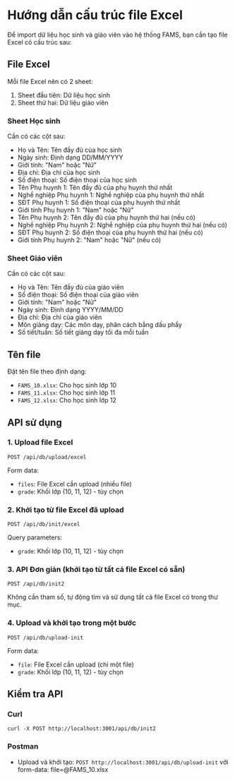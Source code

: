 # Hướng dẫn cấu trúc file Excel

Để import dữ liệu học sinh và giáo viên vào hệ thống FAMS, bạn cần tạo file Excel có cấu trúc sau:

## File Excel

Mỗi file Excel nên có 2 sheet:
1. Sheet đầu tiên: Dữ liệu học sinh
2. Sheet thứ hai: Dữ liệu giáo viên

### Sheet Học sinh

Cần có các cột sau:
- Họ và Tên: Tên đầy đủ của học sinh
- Ngày sinh: Định dạng DD/MM/YYYY
- Giới tính: "Nam" hoặc "Nữ"
- Địa chỉ: Địa chỉ của học sinh
- Số điện thoại: Số điện thoại của học sinh
- Tên Phụ huynh 1: Tên đầy đủ của phụ huynh thứ nhất
- Nghề nghiệp Phụ huynh 1: Nghề nghiệp của phụ huynh thứ nhất
- SĐT Phụ huynh 1: Số điện thoại của phụ huynh thứ nhất
- Giới tính Phụ huynh 1: "Nam" hoặc "Nữ"
- Tên Phụ huynh 2: Tên đầy đủ của phụ huynh thứ hai (nếu có)
- Nghề nghiệp Phụ huynh 2: Nghề nghiệp của phụ huynh thứ hai (nếu có) 
- SĐT Phụ huynh 2: Số điện thoại của phụ huynh thứ hai (nếu có)
- Giới tính Phụ huynh 2: "Nam" hoặc "Nữ" (nếu có)

### Sheet Giáo viên

Cần có các cột sau:
- Họ và Tên: Tên đầy đủ của giáo viên
- Số điện thoại: Số điện thoại của giáo viên
- Giới tính: "Nam" hoặc "Nữ"
- Ngày sinh: Định dạng YYYY/MM/DD
- Địa chỉ: Địa chỉ của giáo viên
- Môn giảng dạy: Các môn dạy, phân cách bằng dấu phẩy
- Số tiết/tuần: Số tiết giảng dạy tối đa mỗi tuần

## Tên file

Đặt tên file theo định dạng:
- `FAMS_10.xlsx`: Cho học sinh lớp 10
- `FAMS_11.xlsx`: Cho học sinh lớp 11
- `FAMS_12.xlsx`: Cho học sinh lớp 12

## API sử dụng

### 1. Upload file Excel
```
POST /api/db/upload/excel
```
Form data:
- `files`: File Excel cần upload (nhiều file)
- `grade`: Khối lớp (10, 11, 12) - tùy chọn

### 2. Khởi tạo từ file Excel đã upload
```
POST /api/db/init/excel
```
Query parameters:
- `grade`: Khối lớp (10, 11, 12) - tùy chọn

### 3. API Đơn giản (khởi tạo từ tất cả file Excel có sẵn)
```
POST /api/db/init2
```
Không cần tham số, tự động tìm và sử dụng tất cả file Excel có trong thư mục.

### 4. Upload và khởi tạo trong một bước
```
POST /api/db/upload-init
```
Form data:
- `file`: File Excel cần upload (chỉ một file)
- `grade`: Khối lớp (10, 11, 12) - tùy chọn

## Kiểm tra API
### Curl
```
curl -X POST http://localhost:3001/api/db/init2
```

### Postman
- Upload và khởi tạo: `POST http://localhost:3001/api/db/upload-init` với form-data: file=@FAMS_10.xlsx
